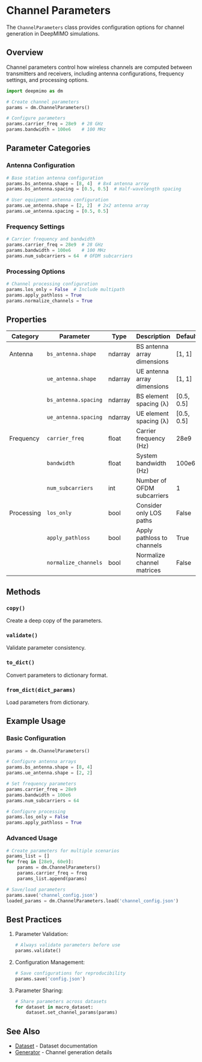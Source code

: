 # Channel Parameters

The `ChannelParameters` class provides configuration options for channel generation in DeepMIMO simulations.

## Overview

Channel parameters control how wireless channels are computed between transmitters and receivers, including antenna configurations, frequency settings, and processing options.

```python
import deepmimo as dm

# Create channel parameters
params = dm.ChannelParameters()

# Configure parameters
params.carrier_freq = 28e9  # 28 GHz
params.bandwidth = 100e6    # 100 MHz
```

## Parameter Categories

### Antenna Configuration

```python
# Base station antenna configuration
params.bs_antenna.shape = [8, 4]  # 8x4 antenna array
params.bs_antenna.spacing = [0.5, 0.5]  # Half-wavelength spacing

# User equipment antenna configuration
params.ue_antenna.shape = [2, 2]  # 2x2 antenna array
params.ue_antenna.spacing = [0.5, 0.5]
```

### Frequency Settings

```python
# Carrier frequency and bandwidth
params.carrier_freq = 28e9  # 28 GHz
params.bandwidth = 100e6    # 100 MHz
params.num_subcarriers = 64  # OFDM subcarriers
```

### Processing Options

```python
# Channel processing configuration
params.los_only = False  # Include multipath
params.apply_pathloss = True
params.normalize_channels = True
```

## Properties

| Category | Parameter | Type | Description | Default |
|----------|-----------|------|-------------|---------|
| Antenna | `bs_antenna.shape` | ndarray | BS antenna array dimensions | [1, 1] |
| | `ue_antenna.shape` | ndarray | UE antenna array dimensions | [1, 1] |
| | `bs_antenna.spacing` | ndarray | BS element spacing (λ) | [0.5, 0.5] |
| | `ue_antenna.spacing` | ndarray | UE element spacing (λ) | [0.5, 0.5] |
| Frequency | `carrier_freq` | float | Carrier frequency (Hz) | 28e9 |
| | `bandwidth` | float | System bandwidth (Hz) | 100e6 |
| | `num_subcarriers` | int | Number of OFDM subcarriers | 1 |
| Processing | `los_only` | bool | Consider only LOS paths | False |
| | `apply_pathloss` | bool | Apply pathloss to channels | True |
| | `normalize_channels` | bool | Normalize channel matrices | False |

## Methods

### `copy()`
Create a deep copy of the parameters.

### `validate()`
Validate parameter consistency.

### `to_dict()`
Convert parameters to dictionary format.

### `from_dict(dict_params)`
Load parameters from dictionary.

## Example Usage

### Basic Configuration
```python
params = dm.ChannelParameters()

# Configure antenna arrays
params.bs_antenna.shape = [8, 4]
params.ue_antenna.shape = [2, 2]

# Set frequency parameters
params.carrier_freq = 28e9
params.bandwidth = 100e6
params.num_subcarriers = 64

# Configure processing
params.los_only = False
params.apply_pathloss = True
```

### Advanced Usage
```python
# Create parameters for multiple scenarios
params_list = []
for freq in [28e9, 60e9]:
    params = dm.ChannelParameters()
    params.carrier_freq = freq
    params_list.append(params)

# Save/load parameters
params.save('channel_config.json')
loaded_params = dm.ChannelParameters.load('channel_config.json')
```

## Best Practices

1. Parameter Validation:
   ```python
   # Always validate parameters before use
   params.validate()
   ```

2. Configuration Management:
   ```python
   # Save configurations for reproducibility
   params.save('config.json')
   ```

3. Parameter Sharing:
   ```python
   # Share parameters across datasets
   for dataset in macro_dataset:
       dataset.set_channel_params(params)
   ```

## See Also
- [Dataset](dataset.md) - Dataset documentation
- [Generator](../api/generator.md) - Channel generation details 